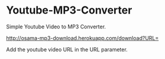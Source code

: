 # Youtube-MP3-Converter

Simple Youtube Video to MP3 Converter.

http://osama-mp3-download.herokuapp.com/download?URL=

Add the youtube video URL in the URL parameter.
